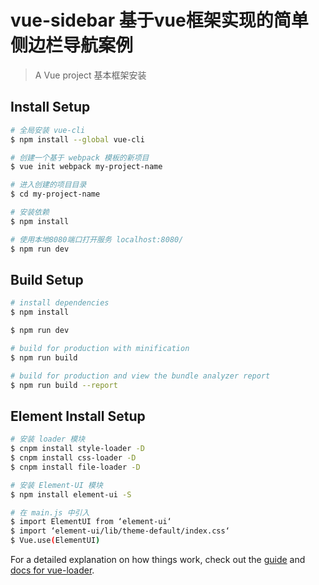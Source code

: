 <!-- 基于vue框架实现的简单侧边栏模板 -->

# vue-sidebar 基于vue框架实现的简单侧边栏导航案例

> A Vue project 基本框架安装

## Install Setup

``` bash
# 全局安装 vue-cli
$ npm install --global vue-cli

# 创建一个基于 webpack 模板的新项目
$ vue init webpack my-project-name

# 进入创建的项目目录
$ cd my-project-name

# 安装依赖
$ npm install

# 使用本地8080端口打开服务 localhost:8080/
$ npm run dev

```

## Build Setup

``` bash
# install dependencies
$ npm install

$ npm run dev

# build for production with minification
$ npm run build

# build for production and view the bundle analyzer report
$ npm run build --report

```

## Element Install Setup

``` bash
# 安装 loader 模块
$ cnpm install style-loader -D
$ cnpm install css-loader -D
$ cnpm install file-loader -D

# 安装 Element-UI 模块
$ npm install element-ui -S

# 在 main.js 中引入
$ import ElementUI from ‘element-ui‘
$ import ‘element-ui/lib/theme-default/index.css‘
$ Vue.use(ElementUI)

```


For a detailed explanation on how things work, check out the [guide](http://vuejs-templates.github.io/webpack/) and [docs for vue-loader](http://vuejs.github.io/vue-loader).
